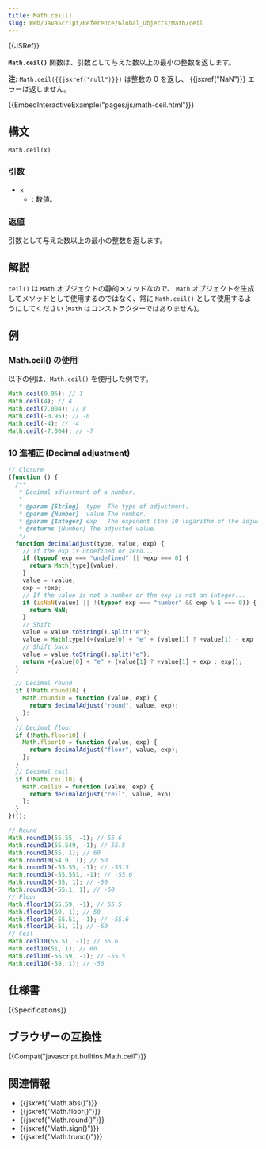 ```yaml
---
title: Math.ceil()
slug: Web/JavaScript/Reference/Global_Objects/Math/ceil
---
```


{{JSRef}}

**`Math.ceil()`** 関数は、引数として与えた数以上の最小の整数を返します。

**注:** `Math.ceil({{jsxref("null")}})` は整数の 0 を返し、 {{jsxref("NaN")}} エラーは返しません。

{{EmbedInteractiveExample("pages/js/math-ceil.html")}}

## 構文

```
Math.ceil(x)
```

### 引数

- `x`
  - : 数値。

### 返値

引数として与えた数以上の最小の整数を返します。

## 解説

`ceil()` は `Math` オブジェクトの静的メソッドなので、 `Math` オブジェクトを生成してメソッドとして使用するのではなく、常に `Math.ceil()` として使用するようにしてください (`Math` はコンストラクターではありません)。

## 例

### Math.ceil() の使用

以下の例は、`Math.ceil()` を使用した例です。

```js
Math.ceil(0.95); // 1
Math.ceil(4); // 4
Math.ceil(7.004); // 8
Math.ceil(-0.95); // -0
Math.ceil(-4); // -4
Math.ceil(-7.004); // -7
```

### 10 進補正 (Decimal adjustment)

```js
// Closure
(function () {
  /**
   * Decimal adjustment of a number.
   *
   * @param {String}  type  The type of adjustment.
   * @param {Number}  value The number.
   * @param {Integer} exp   The exponent (the 10 logarithm of the adjustment base).
   * @returns {Number} The adjusted value.
   */
  function decimalAdjust(type, value, exp) {
    // If the exp is undefined or zero...
    if (typeof exp === "undefined" || +exp === 0) {
      return Math[type](value);
    }
    value = +value;
    exp = +exp;
    // If the value is not a number or the exp is not an integer...
    if (isNaN(value) || !(typeof exp === "number" && exp % 1 === 0)) {
      return NaN;
    }
    // Shift
    value = value.toString().split("e");
    value = Math[type](+(value[0] + "e" + (value[1] ? +value[1] - exp : -exp)));
    // Shift back
    value = value.toString().split("e");
    return +(value[0] + "e" + (value[1] ? +value[1] + exp : exp));
  }

  // Decimal round
  if (!Math.round10) {
    Math.round10 = function (value, exp) {
      return decimalAdjust("round", value, exp);
    };
  }
  // Decimal floor
  if (!Math.floor10) {
    Math.floor10 = function (value, exp) {
      return decimalAdjust("floor", value, exp);
    };
  }
  // Decimal ceil
  if (!Math.ceil10) {
    Math.ceil10 = function (value, exp) {
      return decimalAdjust("ceil", value, exp);
    };
  }
})();

// Round
Math.round10(55.55, -1); // 55.6
Math.round10(55.549, -1); // 55.5
Math.round10(55, 1); // 60
Math.round10(54.9, 1); // 50
Math.round10(-55.55, -1); // -55.5
Math.round10(-55.551, -1); // -55.6
Math.round10(-55, 1); // -50
Math.round10(-55.1, 1); // -60
// Floor
Math.floor10(55.59, -1); // 55.5
Math.floor10(59, 1); // 50
Math.floor10(-55.51, -1); // -55.6
Math.floor10(-51, 1); // -60
// Ceil
Math.ceil10(55.51, -1); // 55.6
Math.ceil10(51, 1); // 60
Math.ceil10(-55.59, -1); // -55.5
Math.ceil10(-59, 1); // -50
```

## 仕様書

{{Specifications}}

## ブラウザーの互換性

{{Compat("javascript.builtins.Math.ceil")}}

## 関連情報

- {{jsxref("Math.abs()")}}
- {{jsxref("Math.floor()")}}
- {{jsxref("Math.round()")}}
- {{jsxref("Math.sign()")}}
- {{jsxref("Math.trunc()")}}
